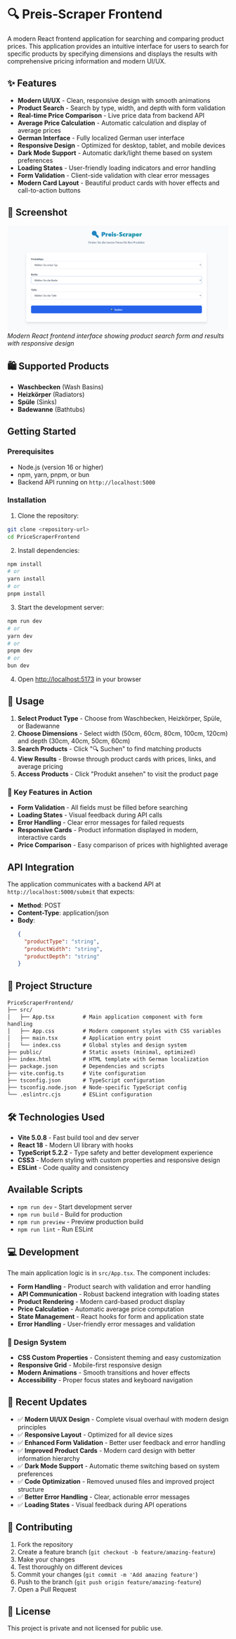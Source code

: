# 🔍 Preis-Scraper Frontend

A modern React frontend application for searching and comparing product prices. This application provides an intuitive interface for users to search for specific products by specifying dimensions and displays the results with comprehensive pricing information and modern UI/UX.

## ✨ Features

- **Modern UI/UX** - Clean, responsive design with smooth animations
- **Product Search** - Search by type, width, and depth with form validation
- **Real-time Price Comparison** - Live price data from backend API
- **Average Price Calculation** - Automatic calculation and display of average prices
- **German Interface** - Fully localized German user interface
- **Responsive Design** - Optimized for desktop, tablet, and mobile devices
- **Dark Mode Support** - Automatic dark/light theme based on system preferences
- **Loading States** - User-friendly loading indicators and error handling
- **Form Validation** - Client-side validation with clear error messages
- **Modern Card Layout** - Beautiful product cards with hover effects and call-to-action buttons

## 📸 Screenshot

![PriceScraper Frontend Application](screenshot.png)
*Modern React frontend interface showing product search form and results with responsive design*

## 🛍️ Supported Products

- **Waschbecken** (Wash Basins)
- **Heizkörper** (Radiators)  
- **Spüle** (Sinks)
- **Badewanne** (Bathtubs)

## Getting Started

### Prerequisites

- Node.js (version 16 or higher)
- npm, yarn, pnpm, or bun
- Backend API running on `http://localhost:5000`

### Installation

1. Clone the repository:
```bash
git clone <repository-url>
cd PriceScraperFrontend
```

2. Install dependencies:
```bash
npm install
# or
yarn install
# or
pnpm install
```

3. Start the development server:
```bash
npm run dev
# or
yarn dev
# or
pnpm dev
# or
bun dev
```

4. Open [http://localhost:5173](http://localhost:5173) in your browser

## 🚀 Usage

1. **Select Product Type** - Choose from Waschbecken, Heizkörper, Spüle, or Badewanne
2. **Choose Dimensions** - Select width (50cm, 60cm, 80cm, 100cm, 120cm) and depth (30cm, 40cm, 50cm, 60cm)
3. **Search Products** - Click "🔍 Suchen" to find matching products
4. **View Results** - Browse through product cards with prices, links, and average pricing
5. **Access Products** - Click "Produkt ansehen" to visit the product page

### 🎯 Key Features in Action
- **Form Validation** - All fields must be filled before searching
- **Loading States** - Visual feedback during API calls
- **Error Handling** - Clear error messages for failed requests
- **Responsive Cards** - Product information displayed in modern, interactive cards
- **Price Comparison** - Easy comparison of prices with highlighted average

## API Integration

The application communicates with a backend API at `http://localhost:5000/submit` that expects:
- **Method**: POST
- **Content-Type**: application/json
- **Body**: 
  ```json
  {
    "productType": "string",
    "productWidth": "string", 
    "productDepth": "string"
  }
  ```

## 📁 Project Structure

```
PriceScraperFrontend/
├── src/
│   ├── App.tsx         # Main application component with form handling
│   ├── App.css         # Modern component styles with CSS variables
│   ├── main.tsx        # Application entry point
│   └── index.css       # Global styles and design system
├── public/             # Static assets (minimal, optimized)
├── index.html          # HTML template with German localization
├── package.json        # Dependencies and scripts
├── vite.config.ts      # Vite configuration
├── tsconfig.json       # TypeScript configuration
├── tsconfig.node.json  # Node-specific TypeScript config
└── .eslintrc.cjs       # ESLint configuration
```

## 🛠️ Technologies Used

- **Vite 5.0.8** - Fast build tool and dev server
- **React 18** - Modern UI library with hooks
- **TypeScript 5.2.2** - Type safety and better development experience
- **CSS3** - Modern styling with custom properties and responsive design
- **ESLint** - Code quality and consistency

## Available Scripts

- `npm run dev` - Start development server
- `npm run build` - Build for production
- `npm run preview` - Preview production build
- `npm run lint` - Run ESLint

## 💻 Development

The main application logic is in `src/App.tsx`. The component includes:
- **Form Handling** - Product search with validation and error handling
- **API Communication** - Robust backend integration with loading states
- **Product Rendering** - Modern card-based product display
- **Price Calculation** - Automatic average price computation
- **State Management** - React hooks for form and application state
- **Error Handling** - User-friendly error messages and validation

### 🎨 Design System
- **CSS Custom Properties** - Consistent theming and easy customization
- **Responsive Grid** - Mobile-first responsive design
- **Modern Animations** - Smooth transitions and hover effects
- **Accessibility** - Proper focus states and keyboard navigation

## 🚀 Recent Updates

- ✅ **Modern UI/UX Design** - Complete visual overhaul with modern design principles
- ✅ **Responsive Layout** - Optimized for all device sizes
- ✅ **Enhanced Form Validation** - Better user feedback and error handling
- ✅ **Improved Product Cards** - Modern card design with better information hierarchy
- ✅ **Dark Mode Support** - Automatic theme switching based on system preferences
- ✅ **Code Optimization** - Removed unused files and improved project structure
- ✅ **Better Error Handling** - Clear, actionable error messages
- ✅ **Loading States** - Visual feedback during API operations

## 🤝 Contributing

1. Fork the repository
2. Create a feature branch (`git checkout -b feature/amazing-feature`)
3. Make your changes
4. Test thoroughly on different devices
5. Commit your changes (`git commit -m 'Add amazing feature'`)
6. Push to the branch (`git push origin feature/amazing-feature`)
7. Open a Pull Request

## 📄 License

This project is private and not licensed for public use.